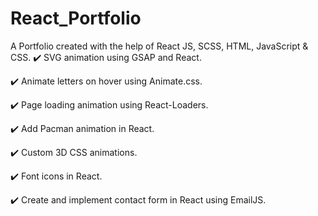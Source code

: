 # React_Portfolio
A Portfolio created with the help of React JS, SCSS, HTML, JavaScript & CSS.
✔️ SVG animation using GSAP and React.

✔️ Animate letters on hover using Animate.css.

✔️ Page loading animation using React-Loaders.

✔️ Add Pacman animation in React.

✔️ Custom 3D CSS animations.

✔️ Font icons in React.

✔️ Create and implement contact form in React using EmailJS.
